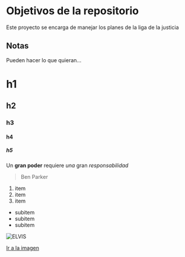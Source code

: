 # Objetivos de la repositorio

Este proyecto se encarga de manejar los planes de la liga de la justicia


## Notas
Pueden hacer lo que quieran...

# h1

## h2

### h3

#### h4

##### h5

Un **gran poder** requiere _una_ gran *responsabilidad*

> Ben Parker

1. item
2. item
3. item
  * subitem
  * subitem
  * subitem
  
  ![ELVIS](https://e00-elmundo.uecdn.es/assets/multimedia/imagenes/2015/01/07/14206188160943.jpg)
  
  [Ir a la imagen](https://e00-elmundo.uecdn.es/assets/multimedia/imagenes/2015/01/07/14206188160943.jpg)
